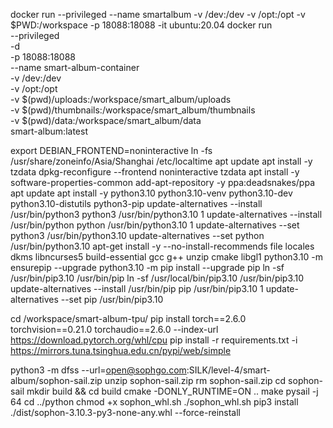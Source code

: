 docker run --privileged --name smartalbum -v /dev:/dev -v /opt:/opt -v $PWD:/workspace -p 18088:18088 -it ubuntu:20.04
docker run \
    --privileged \
    -d \
    -p 18088:18088 \
    --name smart-album-container \
    -v /dev:/dev \
    -v /opt:/opt \
    -v $(pwd)/uploads:/workspace/smart_album/uploads \
    -v $(pwd)/thumbnails:/workspace/smart_album/thumbnails \
    -v $(pwd)/data:/workspace/smart_album/data \
    smart-album:latest



export DEBIAN_FRONTEND=noninteractive
ln -fs /usr/share/zoneinfo/Asia/Shanghai /etc/localtime
apt update
apt install -y tzdata
dpkg-reconfigure --frontend noninteractive tzdata
apt install -y software-properties-common
add-apt-repository -y ppa:deadsnakes/ppa
apt update
apt install -y python3.10 python3.10-venv python3.10-dev python3.10-distutils python3-pip
update-alternatives --install /usr/bin/python3 python3 /usr/bin/python3.10 1
update-alternatives --install /usr/bin/python  python  /usr/bin/python3.10 1
update-alternatives --set python3 /usr/bin/python3.10
update-alternatives --set python  /usr/bin/python3.10
apt-get install -y --no-install-recommends file locales dkms libncurses5 build-essential gcc g++ unzip cmake libgl1
python3.10 -m ensurepip --upgrade
python3.10 -m pip install --upgrade pip
ln -sf /usr/bin/pip3.10 /usr/bin/pip
ln -sf /usr/local/bin/pip3.10 /usr/bin/pip3.10
update-alternatives --install /usr/bin/pip pip /usr/bin/pip3.10 1
update-alternatives --set pip /usr/bin/pip3.10

cd /workspace/smart-album-tpu/
pip install torch==2.6.0 torchvision==0.21.0 torchaudio==2.6.0 --index-url https://download.pytorch.org/whl/cpu
pip install -r requirements.txt -i https://mirrors.tuna.tsinghua.edu.cn/pypi/web/simple


python3 -m dfss --url=open@sophgo.com:SILK/level-4/smart-album/sophon-sail.zip
unzip sophon-sail.zip
rm sophon-sail.zip
cd sophon-sail
mkdir build && cd build
cmake -DONLY_RUNTIME=ON ..
make pysail -j 64
cd ../python
chmod +x sophon_whl.sh
./sophon_whl.sh
pip3 install ./dist/sophon-3.10.3-py3-none-any.whl --force-reinstall

